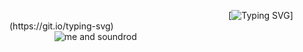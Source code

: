 ⠀⠀⠀⠀⠀⠀⠀⠀⠀⠀⠀⠀⠀⠀⠀⠀⠀⠀⠀⠀⠀⠀⠀⠀⠀⠀⠀⠀ ⠀⠀ ⠀ ⠀⠀[![Typing SVG](https://readme-typing-svg.demolab.com?font=Comic+Neue&pause=1000&color=FFC884D7&width=435&lines=but+when+i+met+you+right+away+i+knew;you+would+never+ever%2C+ever+hurt+me.)](https://git.io/typing-svg)
⠀⠀⠀⠀⠀⠀⠀⠀⠀⠀⠀⠀⠀⠀⠀⠀⠀⠀⠀⠀⠀⠀⠀⠀⠀⠀⠀⠀ ⠀⠀⠀⠀⠀⠀⠀![me and soundrod](https://files.catbox.moe/acschm.png)
